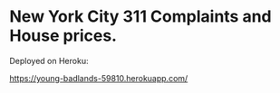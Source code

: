 # New York City 311 Complaints and House prices. 

Deployed on Heroku:

https://young-badlands-59810.herokuapp.com/ 
